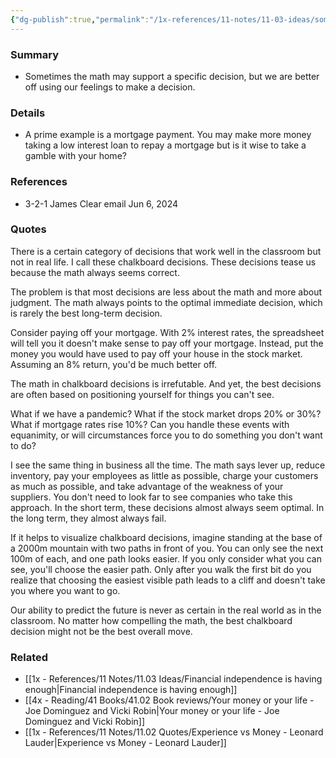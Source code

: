 ```yaml
---
{"dg-publish":true,"permalink":"/1x-references/11-notes/11-03-ideas/some-decisions-are-better-of-made-with-reality-in-view-rather-than-optimization/","title":"Some decisions are better of made with reality in view rather than optimization","created":"2024-06-06T07:55:17.562+03:00","updated":"2024-06-13T12:52:53.866+03:00"}
---
```



### Summary
- Sometimes the math may support a specific decision, but we are better off using our feelings to make a decision.

### Details
- A prime example is a mortgage payment. You may make more money taking a low interest loan to repay a mortgage but is it wise to take a gamble with your home?

### References
- 3-2-1 James Clear email Jun 6, 2024

### Quotes
There is a certain category of decisions that work well in the classroom but not in real life. I call these chalkboard decisions. These decisions tease us because the math always seems correct.

The problem is that most decisions are less about the math and more about judgment. The math always points to the optimal immediate decision, which is rarely the best long-term decision.

Consider paying off your mortgage. With 2% interest rates, the spreadsheet will tell you it doesn't make sense to pay off your mortgage. Instead, put the money you would have used to pay off your house in the stock market. Assuming an 8% return, you'd be much better off.

The math in chalkboard decisions is irrefutable. And yet, the best decisions are often based on positioning yourself for things you can't see.

What if we have a pandemic? What if the stock market drops 20% or 30%? What if mortgage rates rise 10%? Can you handle these events with equanimity, or will circumstances force you to do something you don't want to do?

I see the same thing in business all the time. The math says lever up, reduce inventory, pay your employees as little as possible, charge your customers as much as possible, and take advantage of the weakness of your suppliers. You don't need to look far to see companies who take this approach. In the short term, these decisions almost always seem optimal. In the long term, they almost always fail.

If it helps to visualize chalkboard decisions, imagine standing at the base of a 2000m mountain with two paths in front of you. You can only see the next 100m of each, and one path looks easier. If you only consider what you can see, you'll choose the easier path. Only after you walk the first bit do you realize that choosing the easiest visible path leads to a cliff and doesn't take you where you want to go.

Our ability to predict the future is never as certain in the real world as in the classroom. No matter how compelling the math, the best chalkboard decision might not be the best overall move.

### Related
- [[1x - References/11 Notes/11.03 Ideas/Financial independence is having enough\|Financial independence is having enough]]
- [[4x - Reading/41 Books/41.02 Book reviews/Your money or your life - Joe Dominguez and Vicki Robin\|Your money or your life - Joe Dominguez and Vicki Robin]]
- [[1x - References/11 Notes/11.02 Quotes/Experience vs Money - Leonard Lauder\|Experience vs Money - Leonard Lauder]]